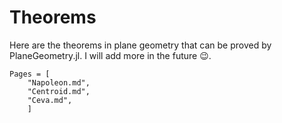 # Theorems

Here are the theorems in plane geometry that can be proved by PlaneGeometry.jl. I will add more in
the future 😉️.

```@contents
Pages = [
    "Napoleon.md",
    "Centroid.md",
    "Ceva.md",
    ]
```
